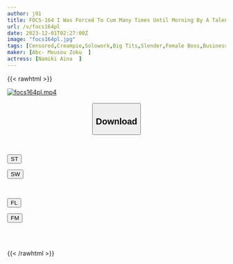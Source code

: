```yaml
---
author: j91
title: FOCS-164 I Was Forced To Cum Many Times Until Morning By A Talented Subordinate Who Only Had A Dick, And I Allowed Him To Cum Inside Me - Extreme Copulation In A Shared Room - Aina Namiki
url: /v/focs164pl
date: 2023-12-01T02:27:00Z
image: "focs164pl.jpg"
tags: [Censored,Creampie,Solowork,Big Tits,Slender,Female Boss,Business Attire	 ]
maker: [Abc- Mousou Zoku  ]
actress: [Namiki Aina  ]
---
```



{{< rawhtml >}}

<div class="video" data-videoid="4W4lzkPoY1iKQR0">
    <a href="javascript:;">
        <img src="/v/focs164pl/focs164pl.jpg" width="WIDTH" height="HEIGHT" alt="focs164pl.mp4" loading="lazy">
    </a>
</div>

<script type="text/javascript" src="https://j91.asia/asset/on-demand-st.js"></script>

<br>
  <link rel="stylesheet" href="https://j91.asia/asset/bs5.css">
  
  <center>
  <button class="btn btn-primary" type="button" data-bs-toggle="collapse" data-bs-target=".multi-collapse" aria-expanded="false" aria-controls="multiCollapseExample1 multiCollapseExample2"><h2>Download</h2></button></center>
</p>
<div class="row">
  <div class="col">
    <div class="collapse multi-collapse" id="multiCollapseExample1">
      <div class="card card-body">
	      	      <br>
<div class="buttons">  
<p><a href="https://streamtape.to/v/4W4lzkPoY1iKQR0" target="_blank"><button class="btn-hover color-3"><i class="fa fa-download"></i> ST</button></a></p>
<p><a href="https://flaswish.com/50hsfi6xy1y5" target="_blank"><button class="btn-hover color-2"><i class="fa fa-download"></i> SW</button></a></p></div>
    </div>
  </div>
</div>
  <div class="col">
    <div class="collapse multi-collapse" id="multiCollapseExample2">
      <div class="card card-body">
	      <br>
<div class="buttons">
<p><a href="javascript:;" target="_blank"><button class="btn-hover color-9"><i class="fa fa-download"></i> FL</button></a></p>
<p><a href="javascript:;" target="_blank"><button class="btn-hover color-8"><i class="fa fa-download"></i> FM</button></a></p></div>
<br><br>
      </div>
    </div>
  </div>
</div>

{{< /rawhtml >}}